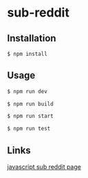 # sub-reddit


## Installation

```bash
$ npm install 
```

## Usage

```bash
$ npm run dev

$ npm run build 

$ npm run start

$ npm run test
```

## Links

<a href="https://sub-reddit-git-main.knekkala.vercel.app/r/javascript"> javascript sub reddit page</a>

